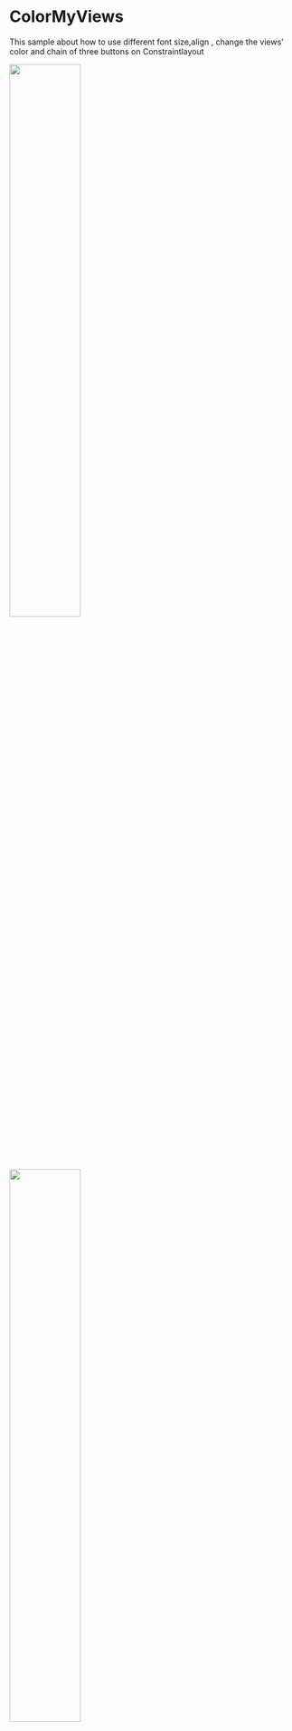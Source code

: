 # ColorMyViews
This sample about how to use different font size,align , change the views' color and chain of three buttons on Constraintlayout



<img src="https://user-images.githubusercontent.com/51531604/148679442-52b0d1a2-90fe-4816-8044-dc8160a56f00.png" width=50% height=50%>
<img src="https://user-images.githubusercontent.com/51531604/148679444-1f61ec4b-b999-47dd-bf90-697a8a851b72.png" width=50% height=50%>
<img src="https://user-images.githubusercontent.com/51531604/148679445-48123eef-69d4-455a-a1b1-d659d22a751e.png" width=50% height=50%>

